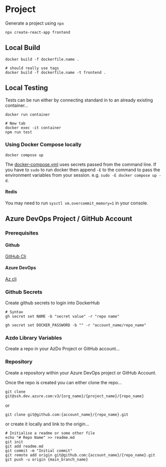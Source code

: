 # Project

Generate a project using `npx`

```shell
npx create-react-app frontend
```

## Local Build

```shell
docker build -f dockerfile.name .

# should really use tags
docker build -f dockerfile.name -t frontend .
```

## Local Testing

Tests can be run either by connecting standard in to an already existing container...

```shell
docker run container

# New tab
docker exec -it container
npm run test
```

### Using Docker Compose locally

`docker compose up`

The [docker-compose.yml](./docker-compose.yml) uses secrets passed from the command line. If you have to `sudo` to run docker then append `-E` to the command to pass the environment variables from your session. e.g. `sudo -E docker compose up -d`.

#### Redis

You may need to run `sysctl vm.overcommit_memory=1` in your console.

## Azure DevOps Project / GitHub Account

### Prerequisites

#### Github

[GitHub Cli](https://cli.github.com/)

#### Azure DevOps

[Az cli](https://learn.microsoft.com/en-us/cli/azure/install-azure-cli-linux?view=azure-cli-latest&pivots=apt)

### Github Secrets

Create github secrets to login into DockerHub

```shell
# Syntax
gh secret set NAME -b "secret value" -r "repo name"

gh secret set DOCKER_PASSWORD -b "" -r "account_name/repo_name"
```

### Azdo Library Variables

Create a repo in your AzDo Project or GitHub account...

### Repository

Create a repository within your Azure DevOps project or GitHub Account.

Once the repo is created you can either clone the repo...

```shell
git clone git@ssh.dev.azure.com:v3/{org_name}/{project_name}/{repo_name}
```

or

```shell
git clone git@github.com:{account_name}/{repo_name}.git
```

or create it locally and link to the origin...

```shell
# Initialise a readme or some other file
echo "# Repo Name" >> readme.md
git init
git add readme.md
git commit -m "Initial commit"
git remote add origin git@github.com:{account_name}/{repo_name}.git
git push -u origin {main_branch_name}
```